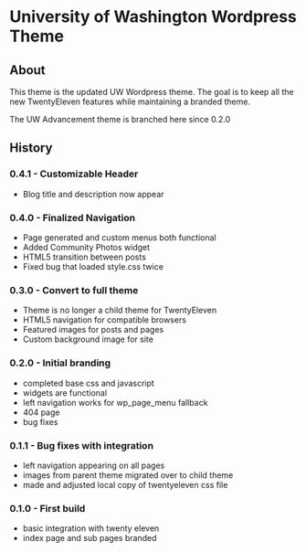 # University of Washington Wordpress Theme

## About

This theme is the updated UW Wordpress theme.
The goal is to keep all the new TwentyEleven features while maintaining a branded theme.

The UW Advancement theme is branched here since 0.2.0

## History

### 0.4.1 - Customizable Header
  - Blog title and description now appear

### 0.4.0 - Finalized Navigation
  - Page generated and custom menus both functional
  - Added Community Photos widget
  - HTML5 transition between posts
  - Fixed bug that loaded style.css twice

### 0.3.0 - Convert to full theme
  - Theme is no longer a child theme for TwentyEleven
  - HTML5 navigation for compatible browsers
  - Featured images for posts and pages
  - Custom background image for site

### 0.2.0 - Initial branding
  - completed base css and javascript
  - widgets are functional
  - left navigation works for wp_page_menu fallback
  - 404 page
  - bug fixes

### 0.1.1 - Bug fixes with integration  
  - left navigation appearing on all pages  
  - images from parent theme migrated over to child theme  
  - made and adjusted local copy of twentyeleven css file  

### 0.1.0 - First build  
  - basic integration with twenty eleven  
  - index page and sub pages branded  
